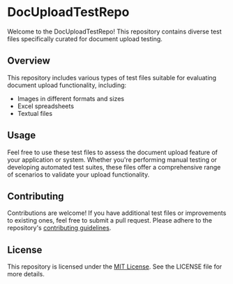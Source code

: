 # DocUploadTestRepo

Welcome to the DocUploadTestRepo! This repository contains diverse test files specifically curated for document upload testing. 

## Overview

This repository includes various types of test files suitable for evaluating document upload functionality, including:

- Images in different formats and sizes
- Excel spreadsheets
- Textual files

## Usage

Feel free to use these test files to assess the document upload feature of your application or system. Whether you're performing manual testing or developing automated test suites, these files offer a comprehensive range of scenarios to validate your upload functionality.

## Contributing

Contributions are welcome! If you have additional test files or improvements to existing ones, feel free to submit a pull request. Please adhere to the repository's [contributing guidelines](CONTRIBUTING.md).

## License

This repository is licensed under the [MIT License](LICENSE). See the LICENSE file for more details.

